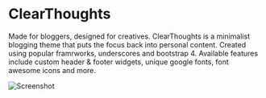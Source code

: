 # ClearThoughts
Made for bloggers, designed for creatives. ClearThoughts is a minimalist blogging theme that puts the focus back into personal content. Created using popular framrworks, underscores and bootstrap 4. Available features include custom header &amp; footer widgets, unique google fonts, font awesome icons and more.

![Screenshot](http://justintruax.com/freelance-blog/wp-content/uploads/2019/02/clearthoughts-showcase.jpg)
